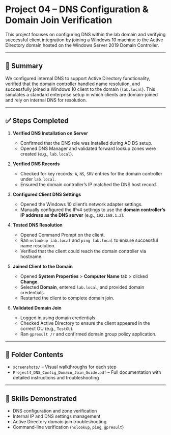 # Project 04 – DNS Configuration & Domain Join Verification

This project focuses on configuring DNS within the lab domain and verifying successful client integration by joining a Windows 10 machine to the Active Directory domain hosted on the Windows Server 2019 Domain Controller.

---

## 🧠 Summary

We configured internal DNS to support Active Directory functionality, verified that the domain controller handled name resolution, and successfully joined a Windows 10 client to the domain (`lab.local`). This simulates a standard enterprise setup in which clients are domain-joined and rely on internal DNS for resolution.

---

## ✅ Steps Completed

1. **Verified DNS Installation on Server**
   - Confirmed that the DNS role was installed during AD DS setup.
   - Opened DNS Manager and validated forward lookup zones were created (e.g., `lab.local`).

2. **Verified DNS Records**
   - Checked for key records: `A`, `NS`, `SRV` entries for the domain controller under `lab.local`.
   - Ensured the domain controller’s IP matched the DNS host record.

3. **Configured Client DNS Settings**
   - Opened the Windows 10 client’s network adapter settings.
   - Manually configured the IPv4 settings to use the **domain controller’s IP address as the DNS server** (e.g., `192.168.1.2`).

4. **Tested DNS Resolution**
   - Opened Command Prompt on the client.
   - Ran `nslookup lab.local` and `ping lab.local` to ensure successful name resolution.
   - Verified that the client could reach the domain controller via hostname.

5. **Joined Client to the Domain**
   - Opened **System Properties** > **Computer Name** tab > clicked **Change**.
   - Selected **Domain**, entered `lab.local`, and provided domain credentials.
   - Restarted the client to complete domain join.

6. **Validated Domain Join**
   - Logged in using domain credentials.
   - Checked Active Directory to ensure the client appeared in the correct OU (e.g., `TestOU`).
   - Ran `gpresult /r` and confirmed domain group policy application.

---

## 📁 Folder Contents

- `screenshots/` – Visual walkthroughs for each step
- `Project4_DNS_Config_Domain_Join_Guide.pdf` – Full documentation with detailed instructions and troubleshooting

---

## 🔐 Skills Demonstrated

- DNS configuration and zone verification
- Internal IP and DNS settings management
- Active Directory domain join troubleshooting
- Command-line verification (`nslookup`, `ping`, `gpresult`)

